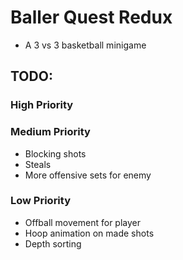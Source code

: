 # Baller Quest Redux

- A 3 vs 3 basketball minigame

## TODO:

### High Priority

### Medium Priority

- Blocking shots
- Steals
- More offensive sets for enemy

### Low Priority

- Offball movement for player
- Hoop animation on made shots
- Depth sorting
